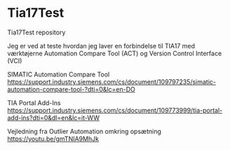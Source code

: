 # Tia17Test
Tia17Test repository

Jeg er ved at teste hvordan jeg laver en forbindelse til TIA17 med værktøjerne Automation Compare Tool (ACT) og Version Control Interface (VCI)

SIMATIC Automation Compare Tool
https://support.industry.siemens.com/cs/document/109797235/simatic-automation-compare-tool-?dti=0&lc=en-DO

TIA Portal Add-Ins
https://support.industry.siemens.com/cs/document/109773999/tia-portal-add-ins?dti=0&dl=en&lc=it-WW

Vejledning fra Outlier Automation omkring opsætning
https://youtu.be/gmTNIA9MhJk
